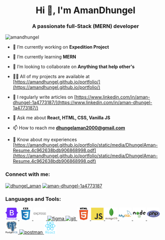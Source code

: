 <h1 align="center">Hi 👋, I'm AmanDhungel</h1>
<h3 align="center">A passionate full-Stack (MERN) developer</h3>

<p align="left"> <img src="https://komarev.com/ghpvc/?username=amandhungel&label=Profile%20views&color=0e75b6&style=flat" alt="amandhungel" /> </p>

- 🔭 I’m currently working on **Expedition Project**

- 🌱 I’m currently learning **MERN**

- 👯 I’m looking to collaborate on **Anything that help other's**

- 👨‍💻 All of my projects are available at [https://amandhungel.github.io/portfolio/](https://amandhungel.github.io/portfolio/)

- 📝 I regularly write articles on [https://www.linkedin.com/in/aman-dhungel-1a4773187/](https://www.linkedin.com/in/aman-dhungel-1a4773187/)

- 💬 Ask me about **React, HTML, CSS, Vanilla JS**

- 📫 How to reach me **dhungelaman2000@gmail.com**

- 📄 Know about my experiences [https://amandhungel.github.io/portfolio/static/media/DhungelAman-Resume.4c962638bdb906868998.pdf](https://amandhungel.github.io/portfolio/static/media/DhungelAman-Resume.4c962638bdb906868998.pdf)

<h3 align="left">Connect with me:</h3>
<p align="left">
<a href="https://twitter.com/dhungel_aman" target="blank"><img align="center" src="https://raw.githubusercontent.com/rahuldkjain/github-profile-readme-generator/master/src/images/icons/Social/twitter.svg" alt="dhungel_aman" height="30" width="40" /></a>
<a href="https://linkedin.com/in/aman-dhungel-1a4773187" target="blank"><img align="center" src="https://raw.githubusercontent.com/rahuldkjain/github-profile-readme-generator/master/src/images/icons/Social/linked-in-alt.svg" alt="aman-dhungel-1a4773187" height="30" width="40" /></a>
</p>

<h3 align="left">Languages and Tools:</h3>
<p align="left"> <a href="https://getbootstrap.com" target="_blank" rel="noreferrer"> <img src="https://raw.githubusercontent.com/devicons/devicon/master/icons/bootstrap/bootstrap-plain-wordmark.svg" alt="bootstrap" width="40" height="40"/> </a> <a href="https://www.w3schools.com/css/" target="_blank" rel="noreferrer"> <img src="https://raw.githubusercontent.com/devicons/devicon/master/icons/css3/css3-original-wordmark.svg" alt="css3" width="40" height="40"/> </a> <a href="https://expressjs.com" target="_blank" rel="noreferrer"> <img src="https://raw.githubusercontent.com/devicons/devicon/master/icons/express/express-original-wordmark.svg" alt="express" width="40" height="40"/> </a> <a href="https://www.figma.com/" target="_blank" rel="noreferrer"> <img src="https://www.vectorlogo.zone/logos/figma/figma-icon.svg" alt="figma" width="40" height="40"/> </a> <a href="https://git-scm.com/" target="_blank" rel="noreferrer"> <img src="https://www.vectorlogo.zone/logos/git-scm/git-scm-icon.svg" alt="git" width="40" height="40"/> </a> <a href="https://www.w3.org/html/" target="_blank" rel="noreferrer"> <img src="https://raw.githubusercontent.com/devicons/devicon/master/icons/html5/html5-original-wordmark.svg" alt="html5" width="40" height="40"/> </a> <a href="https://developer.mozilla.org/en-US/docs/Web/JavaScript" target="_blank" rel="noreferrer"> <img src="https://raw.githubusercontent.com/devicons/devicon/master/icons/javascript/javascript-original.svg" alt="javascript" width="40" height="40"/> </a> <a href="https://www.mongodb.com/" target="_blank" rel="noreferrer"> <img src="https://raw.githubusercontent.com/devicons/devicon/master/icons/mongodb/mongodb-original-wordmark.svg" alt="mongodb" width="40" height="40"/> </a> <a href="https://www.mysql.com/" target="_blank" rel="noreferrer"> <img src="https://raw.githubusercontent.com/devicons/devicon/master/icons/mysql/mysql-original-wordmark.svg" alt="mysql" width="40" height="40"/> </a> <a href="https://nodejs.org" target="_blank" rel="noreferrer"> <img src="https://raw.githubusercontent.com/devicons/devicon/master/icons/nodejs/nodejs-original-wordmark.svg" alt="nodejs" width="40" height="40"/> </a> <a href="https://www.php.net" target="_blank" rel="noreferrer"> <img src="https://raw.githubusercontent.com/devicons/devicon/master/icons/php/php-original.svg" alt="php" width="40" height="40"/> </a> <a href="https://www.postgresql.org" target="_blank" rel="noreferrer"> <img src="https://raw.githubusercontent.com/devicons/devicon/master/icons/postgresql/postgresql-original-wordmark.svg" alt="postgresql" width="40" height="40"/> </a> <a href="https://postman.com" target="_blank" rel="noreferrer"> <img src="https://www.vectorlogo.zone/logos/getpostman/getpostman-icon.svg" alt="postman" width="40" height="40"/> </a> <a href="https://reactjs.org/" target="_blank" rel="noreferrer"> <img src="https://raw.githubusercontent.com/devicons/devicon/master/icons/react/react-original-wordmark.svg" alt="react" width="40" height="40"/> </a> </p>
